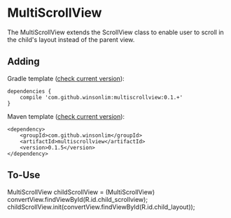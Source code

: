 MultiScrollView
===============

The MultiScrollView extends the ScrollView class to enable user to scroll in the child's layout instead of the parent view.



Adding
------
Gradle template ([check current version](http://search.maven.org/#search%7Cga%7C1%7Cmultiscrollview)):
```
dependencies {
    compile 'com.github.winsonlim:multiscrollview:0.1.+'
}
```

Maven template ([check current version](http://search.maven.org/#search%7Cga%7C1%7Cmultiscrollview)):
```
<dependency>
    <groupId>com.github.winsonlim</groupId>
    <artifactId>multiscrollview</artifactId>
    <version>0.1.5</version>
</dependency>
```




To-Use
------
MultiScrollView childScrollView = (MultiScrollView) convertView.findViewById(R.id.child_scrollview);
childScrollView.init(convertView.findViewById(R.id.child_layout));
